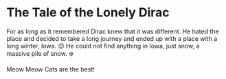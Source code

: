 # The Tale of the Lonely Dirac

For as long as it remembered Dirac knew that it was different.
He hated the place and decided to take a long journey and ended up with a place with a long winter, Iowa.  :blush:
He could not find anything in Iowa, just snow, a massive pile of snow. :snowflake:


Meow Meow Cats are the best!
